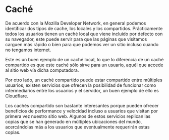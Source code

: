 # Caché

De acuerdo con la Mozilla Developer Network, en general podemos identificar dos tipos de cache, los locales y los compartidos.
Prácticamente todos los usuarios tienen un caché local que viene incluido por defecto con su navegador, este puede servir para que las páginas que visitamos carguen más rápido o bien para que podemos ver un sitio incluso cuando no tengamos internet.

Este es un buen ejemplo de un caché local, lo que lo diferencía de un caché compartido es que este caché sólo sirve para un usuario, aquél que accede al sitio web vía dicha computadora.

Por otro lado, un caché compartido puede estar compartido entre múltiples usuarios, existen servicios que ofrecen la posibilidad de funcionar como intermediarios entre los usuarios y el servidor, un buen ejemplo de ello es Cloudflare.

Los cachés compartido son bastante interesantes porque pueden ofrecer beneficios de performance y velocidad incluso a usuarios que visitan por primera vez nuestro sitio web. Algunos de estos servicios replican las copias que se han generado en múltiples ubicaciones del mundo, acercándolas más a los usuarios que eventualmente requerirán estas copias.
